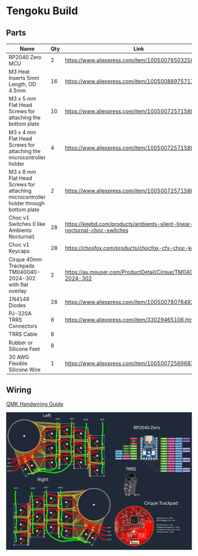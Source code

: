 # Tengoku Build

## Parts

| Name                                                                                 | Qty | Link                                                                        |
| ------------------------------------------------------------------------------------ | --- | --------------------------------------------------------------------------- |
| RP2040 Zero MCU                                                                      | 2   | <https://www.aliexpress.com/item/1005007650325892.html>                     |
| M3 Heat Inserts 5mm Length, OD 4.5mm                                                 | 16  | <https://www.aliexpress.com/item/1005008897571758.html>                     |
| M3 x 5 mm Flat Head Screws for attaching the bottom plate                            | 10  | <https://www.aliexpress.com/item/1005007257158892.html>                     |
| M3 x 4 mm Flat Head Screws for attaching the microcontroller holder                  | 4   | <https://www.aliexpress.com/item/1005007257158892.html>                     |
| M3 x 8 mm Flat Head Screws for attaching microcontroller holder through bottom plate | 2   | <https://www.aliexpress.com/item/1005007257158892.html>                     |
| Choc v1 Switches (I like Ambients Nocturnal)                                         | 28  | <https://keebd.com/products/ambients-silent-linear-nocturnal-choc-switches> |
| Choc v1 Keycaps                                                                      | 28  | <https://chosfox.com/products/chocfox-cfx-choc-keycaps>                     |
| Cirque 40mm Trackpads TM040040-2024-302 with flat overlay                            | 2   | <https://au.mouser.com/ProductDetail/Cirque/TM040040-2024-302>              |
| 1N4148 Diodes                                                                        | 28  | <https://www.aliexpress.com/item/1005007807649334.html>                     |
| PJ-320A TRRS Connectors                                                              | 8   | <https://www.aliexpress.com/item/33029465106.html>                          |
| TRRS Cable                                                                           | 8   |                                                                             |
| Rubber or Silicone Feet                                                              | 8   |                                                                             |
| 30 AWG Flexible Silicone Wire                                                        | 1   | <https://www.aliexpress.com/item/1005007256968315.html>                     |

## Wiring

[QMK Handwiring Guide](https://docs.qmk.fm/hand_wire)

![Schematic](./images/schematic.png)
